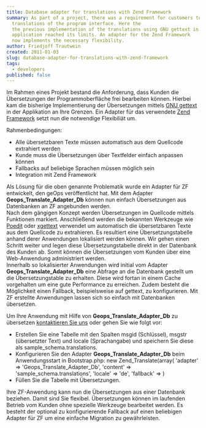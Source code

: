 ```yaml
---
title: Database adapter for translations with Zend Framework
summary: As part of a project, there was a requirement for customers to be able to freely edit the
  translations of the program interface. Here the
  the previous implementation of the translations using GNU gettext in the
  application reached its limits. An adapter for the Zend Framework
  now implements the necessary flexibility.
author: Friedjoff Trautwein
created: 2011-01-03
slug: database-adapter-for-translations-with-zend-framework
tags:
  - developers
published: false
---
```

Im Rahmen eines Projekt bestand die Anforderung, dass Kunden die Übersetzungen der Programmoberfläche frei bearbeiten können. Hierbei kam die bisherige Implementierung der Übersetzungen mittels [GNU gettext](http://www.gnu.org/software/gettext/) in der Applikation an Ihre Grenzen. Ein Adapter für das verwendete [Zend Framework](http://framework.zend.com/about/overview) setzt nun die notwendige Flexibiliät um.

Rahmenbedingungen:

- Alle übersetzbaren Texte müssen automatisch aus dem Quellcode extrahiert werden
- Kunde muss die Übersetzungen über Textfelder einfach anpassen können
- Fallbacks auf beliebige Sprachen müssen möglich sein
- Integration mit Zend Framework

Als Lösung für die oben genannte Problematik wurde ein Adapter für ZF entwickelt, den geOps veröffentlicht hat. Mit dem Adapter **Geops_Translate_Adapter_Db** können nun einfach Übersetzungen aus Datenbanken an ZF angebunden werden.  
Nach dem gängigen Konzept werden Übersetzungen im Quellcode mittels Funktionen markiert. Anschließend werden die bekannten Werkzeuge wie [Poedit](http://www.poedit.net/) oder [xgettext](http://www.gnu.org/s/hello/manual/gettext/xgettext-Invocation.html) verwendet um automatisch die übersetzbaren Texte aus dem Quellcode zu extrahieren. Es resultiert eine Übersetzungstabelle anhand derer Anwendungen lokalisiert werden können. Wir gehen einen Schritt weiter und legen diese Übersetzungstabelle direkt in der Datenbank des Kunden ab. Somit können die Übersetzungen vom Kunden über eine Web-Anwendung administriert werden.  
Innerhalb so lokalisierter Anwendungen wird initial vom Adapter **Geops_Translate_Adapter_Db** eine Abfrage an die Datenbank gestellt um die Übersetzungstable zu erhalten. Diese wird fortan in einem Cache vorgehalten um eine gute Performance zu erreichen. Zudem besteht die Möglichkeit einen Fallback, beispielsweise auf gettext, zu konfigurieren. Mit ZF erstellte Anwendungen lassen sich so einfach mit Datenbanken übersetzen.

Um Ihre Anwendung mit Hilfe von **Geops_Translate_Adapter_Db** zu übersetzen [kontaktieren Sie uns](/über-uns/kontakt "geOps kontaktieren") oder gehen Sie wie folgt vor:

- Erstellen Sie eine Tabelle mit den Spalten msgid (Schlüssel), msgstr (übersetzter Text) und locale (Sprachangabe) und speichern Sie diese als sample_schema.translations.
- Konfigurieren Sie den Adapter **Geops_Translate_Adapter_Db** beim Anwendungsstart in Bootstrap.php: new Zend_Translate(array( 'adapter' => 'Geops_Translate_Adapter_Db', 'content' => 'sample_schema.translations', 'locale' => 'de', 'fallback' => )
- Füllen Sie die Tabelle mit Übersetzungen.

Ihre ZF-Anwendung kann nun die Übersetzungen aus einer Datenbank beziehen. Damit sind Sie flexibel. Übersetzungen können im laufenden Betrieb vom Kunden ohne spezielle Werkzeuge bearbeitet werden. Es besteht der optional zu konfigurierende Fallback auf einen beliebigen Adapter für ZF um eine einfache Migration zu gewährleisten.
